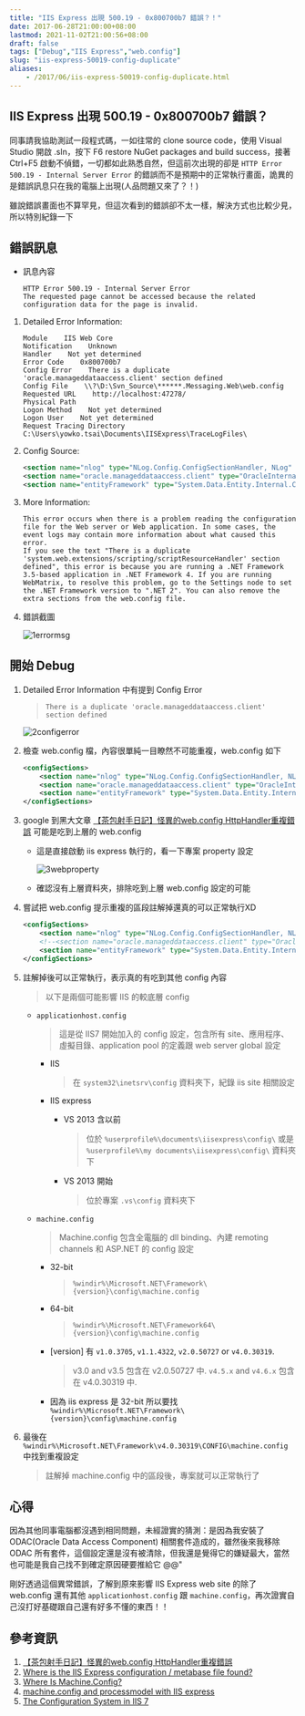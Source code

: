 ```yaml
---
title: "IIS Express 出現 500.19 - 0x800700b7 錯誤？！"
date: 2017-06-28T21:00:00+08:00
lastmod: 2021-11-02T21:00:56+08:00
draft: false
tags: ["Debug","IIS Express","web.config"]
slug: "iis-express-50019-config-duplicate"
aliases:
    - /2017/06/iis-express-50019-config-duplicate.html
---
```

## IIS Express 出現 500.19 - 0x800700b7 錯誤？

同事請我協助測試一段程式碼，一如往常的 clone source code，使用 Visual Studio 開啟 .sln，按下 F6 restore NuGet packages and build success，接著 Ctrl+F5 啟動不偵錯，一切都如此熟悉自然，但這前次出現的卻是 `HTTP Error 500.19 - Internal Server Error` 的錯誤而不是預期中的正常執行畫面，詭異的是錯誤訊息只在我的電腦上出現(人品問題又來了？！)

雖說錯誤畫面也不算罕見，但這次看到的錯誤卻不太一樣，解決方式也比較少見，所以特別紀錄一下

## 錯誤訊息

- 訊息內容

    ```log
    HTTP Error 500.19 - Internal Server Error
    The requested page cannot be accessed because the related configuration data for the page is invalid.
    ```

1. Detailed Error Information:

    ```log
    Module    IIS Web Core
    Notification    Unknown
    Handler    Not yet determined
    Error Code    0x800700b7
    Config Error    There is a duplicate 'oracle.manageddataaccess.client' section defined
    Config File    \\?\D:\Svn_Source\******.Messaging.Web\web.config
    Requested URL    http://localhost:47278/
    Physical Path    
    Logon Method    Not yet determined
    Logon User    Not yet determined
    Request Tracing Directory    C:\Users\yowko.tsai\Documents\IISExpress\TraceLogFiles\
    ```

2. Config Source:

    ```xml
    <section name="nlog" type="NLog.Config.ConfigSectionHandler, NLog" />
    <section name="oracle.manageddataaccess.client" type="OracleInternal.Common.ODPMSectionHandler, Oracle.ManagedDataAccess" />
    <section name="entityFramework" type="System.Data.Entity.Internal.ConfigFile.EntityFrameworkSection, EntityFramework, Version=6.0.0.0, Culture=neutral, PublicKeyToken=b77a5c561934e089" requirePermission="false" />
    ```

3. More Information:

    ```log
    This error occurs when there is a problem reading the configuration file for the Web server or Web application. In some cases, the event logs may contain more information about what caused this error.
    If you see the text "There is a duplicate 'system.web.extensions/scripting/scriptResourceHandler' section defined", this error is because you are running a .NET Framework 3.5-based application in .NET Framework 4. If you are running WebMatrix, to resolve this problem, go to the Settings node to set the .NET Framework version to ".NET 2". You can also remove the extra sections from the web.config file.
    ```

4. 錯誤截圖

    ![1errormsg](https://user-images.githubusercontent.com/3851540/27622729-84b65c2c-5c0b-11e7-8c6c-32168d18022c.png)

## 開始 Debug

1. Detailed Error Information 中有提到 Config Error

    > `There is a duplicate 'oracle.manageddataaccess.client' section defined`

    ![2configerror](https://user-images.githubusercontent.com/3851540/27622727-84b374bc-5c0b-11e7-9591-0e6ed0356b3e.png)

2. 檢查 web.config 檔，內容很單純一目瞭然不可能重複，web.config 如下

    ```xml
    <configSections>
        <section name="nlog" type="NLog.Config.ConfigSectionHandler, NLog" />
        <section name="oracle.manageddataaccess.client" type="OracleInternal.Common.ODPMSectionHandler, Oracle.ManagedDataAccess" />
        <section name="entityFramework" type="System.Data.Entity.Internal.ConfigFile.EntityFrameworkSection, EntityFramework, Version=6.0.0.0, Culture=neutral, PublicKeyToken=b77a5c561934e089" requirePermission="false" />
    </configSections>
    ```

3. google 到黑大文章 [【茶包射手日記】怪異的web.config HttpHandler重複錯誤](http://blog.darkthread.net/post-2014-04-22-duplicated-handler-entry-in-webconfig.aspx) 可能是吃到上層的 web.config

    - 這是直接啟動 iis express 執行的，看一下專案 property 設定

        ![3webproperty](https://user-images.githubusercontent.com/3851540/27622728-84b3903c-5c0b-11e7-920c-f078b58ff70b.png)

    - 確認沒有上層資料夾，排除吃到上層 web.config 設定的可能

4. 嘗試把 web.config 提示重複的區段註解掉還真的可以正常執行XD

    ```xml
    <configSections>
        <section name="nlog" type="NLog.Config.ConfigSectionHandler, NLog" />
        <!--<section name="oracle.manageddataaccess.client" type="OracleInternal.Common.ODPMSectionHandler, Oracle.ManagedDataAccess" />-->
        <section name="entityFramework" type="System.Data.Entity.Internal.ConfigFile.EntityFrameworkSection, EntityFramework, Version=6.0.0.0, Culture=neutral, PublicKeyToken=b77a5c561934e089" requirePermission="false" />
    </configSections>
    ```

5. 註解掉後可以正常執行，表示真的有吃到其他 config 內容

    > 以下是兩個可能影響 IIS 的較底層 config

    - `applicationhost.config`

        > 這是從 IIS7 開始加入的 config 設定，包含所有 site、應用程序、虛擬目錄、application pool 的定義跟 web server global 設定

        - IIS

            > 在 `system32\inetsrv\config` 資料夾下，紀錄 iis site 相關設定

        - IIS express
            - VS 2013 含以前

                > 位於 `%userprofile%\documents\iisexpress\config\` 或是 `%userprofile%\my documents\iisexpress\config\` 資料夾下

            - VS 2013 開始

                > 位於專案 `.vs\config` 資料夾下

    - `machine.config`

        > Machine.config 包含全電腦的 dll binding、內建 remoting channels 和 ASP.NET 的 config 設定

        - 32-bit

            > `%windir%\Microsoft.NET\Framework\{version}\config\machine.config`

        - 64-bit

            > `%windir%\Microsoft.NET\Framework64\{version}\config\machine.config`

        - [version] 有 `v1.0.3705`, `v1.1.4322`, `v2.0.50727` or `v4.0.30319`.

            > v3.0 and v3.5 包含在 v2.0.50727 中. `v4.5.x` and `v4.6.x` 包含在 v4.0.30319 中.

        - 因為 iis express 是 32-bit 所以要找 `%windir%\Microsoft.NET\Framework\{version}\config\machine.config`

6. 最後在 `%windir%\Microsoft.NET\Framework\v4.0.30319\CONFIG\machine.config` 中找到重複設定

    > 註解掉 machine.config 中的區段後，專案就可以正常執行了

## 心得

因為其他同事電腦都沒遇到相同問題，未經證實的猜測：是因為我安裝了 ODAC(Oracle Data Access Component) 相關套件造成的，雖然後來我移除 ODAC 所有套件，這個設定還是沒有被清除，但我還是覺得它的嫌疑最大，當然也可能是我自己找不到確定原因硬要推給它 @@"

剛好透過這個異常錯誤，了解到原來影響 IIS Express web site 的除了 web.config 還有其他 `applicationhost.config` 跟 `machine.config`，再次證實自己沒打好基礎跟自己還有好多不懂的東西！！

## 參考資訊

1. [【茶包射手日記】怪異的web.config HttpHandler重複錯誤](http://blog.darkthread.net/post-2014-04-22-duplicated-handler-entry-in-webconfig.aspx)
2. [Where is the IIS Express configuration / metabase file found?](https://stackoverflow.com/questions/12946476/where-is-the-iis-express-configuration-metabase-file-found)
3. [Where Is Machine.Config?](https://stackoverflow.com/questions/2325473/where-is-machine-config)
4. [machine.config and processmodel with IIS express](https://stackoverflow.com/questions/4762204/machine-config-and-processmodel-with-iis-express)
5. [The Configuration System in IIS 7](https://docs.microsoft.com/en-us/iis/get-started/planning-your-iis-architecture/the-configuration-system-in-iis-7?WT.mc_id=DOP-MVP-5002594)

